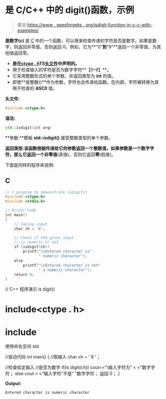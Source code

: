 # 是 C/C++ 中的 digit()函数，示例

> 原文:[https://www . geesforgeks . org/isdigit-function-in-c-c-with-examples/](https://www.geeksforgeeks.org/isdigit-function-in-c-c-with-examples/)

**是数字(c)** 是 [C](https://www.geeksforgeeks.org/c-programming-language/) 中的一个函数，可以用来检查传递的字符是否是数字。如果是数字，则返回非零值，否则返回 0。例如，它为**“0”**到**“9”**返回一个非零值，为其他值返回零。

*   **是在[ctype . h](https://www.geeksforgeeks.org/ctype-hcctype-library-in-c-c-with-examples/)**T5[头文件](https://www.geeksforgeeks.org/header-files-in-c-cpp-and-its-uses/)中声明的。****
*   用于检查输入的字符是否为数字字符**【0–9】**。
*   它采用整数形式的单个参数，并返回类型为 **int** 的值。
*   即使**是整数()**作为参数，字符也会传递给函数。在内部，字符被转换为其用于检查的 **ASCII** 值。

**头文件:**

```cpp
#include <ctype.h>
```

**语法:**

```cpp
std::isdigit(int arg)
```

**参数:**模板 **std::isdigit()** 接受整数类型的单个参数。

**返回类型:**该函数根据传递给它的参数返回一个整数值，如果参数是一个数字字符，那么它返回一个**非零值**(真值)，否则它返回**零**(假值)。

下面是同样的程序来说明:

## C

```cpp
// C program to demonstrate isdigit()
#include <ctype.h>
#include <stdio.h>

// Driver Code
int main()
{
    // Taking input
    char ch = '6';

    // Check if the given input
    // is numeric or not
    if (isdigit(ch))
        printf("\nEntered character is"
               " numeric character");
    else
        printf("\nEntered character is not"
               " a numeric character");
    return 0;
}
```

// C++ 程序演示 is digit()
# include<ctype . h>
# include<iostream>
使用命名空间 std

//驱动代码
int main()
{
//取输入
char ch = ' 6 '；

//检查给定输入
//是否为数字
if(is digit(ch))
cout<<”\输入字符为“
< <”数字字符；
else
cout < <“输入字符”不是“
”数字字符；
返回 0；
}

**Output:**

```cpp
Entered character is numeric character

```